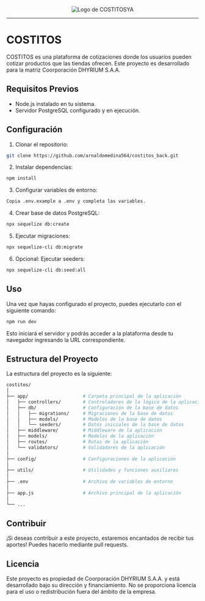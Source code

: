 <p align="center">
  <img src=" " alt="Logo de COSTITOSYA">
</p>

---

# COSTITOS

COSTITOS es una plataforma de cotizaciones donde los usuarios pueden cotizar productos que las tiendas ofrecen. Este proyecto es desarrollado para la matriz Coorporación DHYRIUM S.A.A.

## Requisitos Previos

- Node.js instalado en tu sistema.
- Servidor PostgreSQL configurado y en ejecución.

## Configuración

1. Clonar el repositorio:

```bash
git clone https://github.com/arnaldomedina564/costitos_back.git
```

2. Instalar dependencias:

```bash
npm install
```

3. Configurar variables de entorno:

```bash
Copia .env.example a .env y completa las variables.
```

4. Crear base de datos PostgreSQL:

```bash
npx sequelize db:create
```

5. Ejecutar migraciones:

```bash
npx sequelize-cli db:migrate
```

6. Opcional: Ejecutar seeders:

```bash
npx sequelize-cli db:seed:all
```

## Uso

Una vez que hayas configurado el proyecto, puedes ejecutarlo con el siguiente comando:

```bash
npm run dev
```

Esto iniciará el servidor y podrás acceder a la plataforma desde tu navegador ingresando la URL correspondiente.

## Estructura del Proyecto

La estructura del proyecto es la siguiente:

```bash
costitos/
│
├── app/                    # Carpeta principal de la aplicación
│   ├── controllers/        # Controladores de la lógica de la aplicación
│   ├── db/                 # Configuración de la base de datos
│   │   ├── migrations/     # Migraciones de la base de datos
│   │   ├── models/         # Modelos de la base de datos
│   │   └── seeders/        # Datos iniciales de la base de datos
│   ├── middleware/         # Middleware de la aplicación
│   ├── models/             # Modelos de la aplicación
│   ├── routes/             # Rutas de la aplicación
│   └── validators/         # Validadores de la aplicación
│
├── config/                 # Configuraciones de la aplicación
│
├── utils/                  # Utilidades y funciones auxiliares
│
├── .env                    # Archivo de variables de entorno
│
├── app.js                  # Archivo principal de la aplicación
│
└── ...
```

## Contribuir

¡Si deseas contribuir a este proyecto, estaremos encantados de recibir tus aportes! Puedes hacerlo mediante pull requests.

## Licencia

Este proyecto es propiedad de Coorporación DHYRIUM S.A.A. y está desarrollado bajo su dirección y financiamiento. No se proporciona licencia para el uso o redistribución fuera del ámbito de la empresa.
